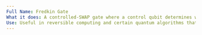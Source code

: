 ```yaml
---
Full Name: Fredkin Gate
What it does: A controlled-SWAP gate where a control qubit determines whether the other two qubits swap their states.
Use: Useful in reversible computing and certain quantum algorithms that require conditional swapping.
---
```

